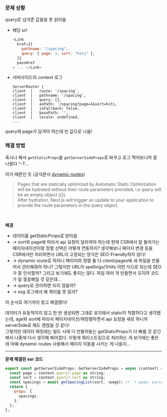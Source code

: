 ### 문제 상황
query로 넘겨준 값들을 못 읽어옴
- 해당 url
  ```js
  <Link
    href={{
      pathname: "/spacing",
      query: { page: 1, sort: "hits" },
    }}
    passHref
  > ... </Link>
  ```

- 서버사이드의 context 로그
  ```
  ServerRouter {
  client  |   route: '/spacing',
  client  |   pathname: '/spacing',
  client  |   query: {},
  client  |   asPath: '/spacing?page=1&sort=hits,
  client  |   isFallback: false,
  client  |   basePath: '',
  client  |   locale: undefined,
  ...
  ```
query에 page가 담겨야 하는데 빈 값으로 나옴! 



### 해결 방법
혹시나 해서 `getStaticProps`를 `getServerSideProps`로 바꾸고 로그 찍어보니까 잘 나왔다 ^-T...  

이거 때문인 듯 (공식문서 [dynamic routes](https://nextjs.org/docs/routing/dynamic-routes))
> Pages that are statically optimized by Automatic Static Optimization will be hydrated without their route parameters provided, i.e query will be an empty object ({}).  
> After hydration, Next.js will trigger an update to your application to provide the route parameters in the query object.



<br />


**배경**
- 데이터를 getStaticProps로 받아옴 
- → sort와 page에 따라서 api 요청이 달라져야 하는데 현재 CSR에서 잘 돌아가는 페이지네이션이랑 정렬 선택은 어떻게 연동하지? 생각해보니 페이지 변경 등을 CSR에서만 처리하면서 URL이 고정되는 방식은 SEO-Friendly하지 않다! 
- → dynamic route로 하자니 페이지와 정렬 둘 다 client/pages에 새 파일을 만들어서 관리해줘야 하나? 그렇지만 URL이 spellings/1/hits 이런 식으로 되는데 SEO가 잘 인식할까? 그리고 보기에도 좋지는 않다. 파일 여러 개 만들면서 오히려 코드가 덜 깔끔해질 것 같은데...  
- → query로 관리하면 되지 않을까? 
- → ssg 로그에서 왜 쿼리를 못 읽지? 

의 순서로 여기까지 왔고 해결됐다! 

데이터가 유동적이지 않고 한 번 생성되면 그대로 유지돼서 static이 적합하다고 생각했는데, age와 sort에 따라서 페이지네이션/재정렬하면서 api 요청을 새로 하니까 serverSide로 해도 괜찮을 것 같다!  
그렇지만 데이터 패칭에는 빌드 시에 다 만들어놓는 getStaticProps가 더 빠를 것 같긴 해서 나중에 다시 생각해 봐야겠다. 이렇게 쿼리스트링으로 처리하는 게 보기에는 좋은데 아예 dynamic routes 사용해서 페이지 이동을 시키는 게 나을지... 

---

**문제 해결된 ssr 코드**
```js
export const getServerSideProps: GetServerSideProps = async (context) => {
  const page = context.query?.page as string;
  const sort = context.query?.sort as string;
  const spacings = await getSpacingList(sort, +page); // `+`page: parse string to number
  return {
    props: {
      spacings,
    },
  };
};
```

